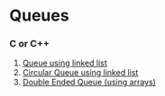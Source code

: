 # Queues

### C or C++

1. [Queue using linked list](c-or-cpp/queue-linked-list.cpp)
2. [Circular Queue using linked list](c-or-cpp/circular-queue-linked-list.cpp)
3. [Double Ended Queue (using arrays)](c-or-cpp/double-ended-queue-using-array.c)
